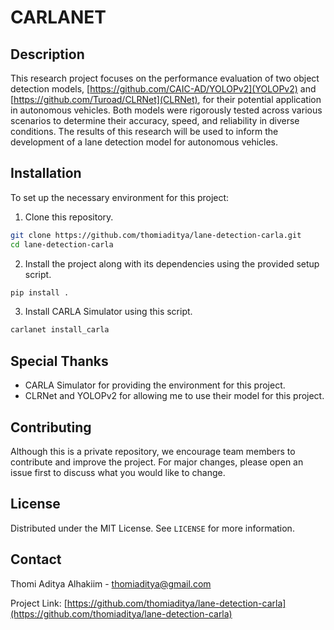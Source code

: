 # CARLANET

## Description

This research project focuses on the performance evaluation of two object detection models, [https://github.com/CAIC-AD/YOLOPv2](YOLOPv2) and [https://github.com/Turoad/CLRNet](CLRNet), for their potential application in autonomous vehicles. Both models were rigorously tested across various scenarios to determine their accuracy, speed, and reliability in diverse conditions. The results of this research will be used to inform the development of a lane detection model for autonomous vehicles.

## Installation

To set up the necessary environment for this project:

1. Clone this repository.

```bash
git clone https://github.com/thomiaditya/lane-detection-carla.git
cd lane-detection-carla
```

2. Install the project along with its dependencies using the provided setup script.

```bash
pip install .
```

3. Install CARLA Simulator using this script.
    
```bash
carlanet install_carla
```

## Special Thanks

- CARLA Simulator for providing the environment for this project.
- CLRNet and YOLOPv2 for allowing me to use their model for this project.

## Contributing

Although this is a private repository, we encourage team members to contribute and improve the project. For major changes, please open an issue first to discuss what you would like to change.

## License

Distributed under the MIT License. See `LICENSE` for more information.

## Contact

Thomi Aditya Alhakiim - [thomiaditya@gmail.com](mailto:thomiaditya@gmail.com)

Project Link: [https://github.com/thomiaditya/lane-detection-carla](https://github.com/thomiaditya/lane-detection-carla)
